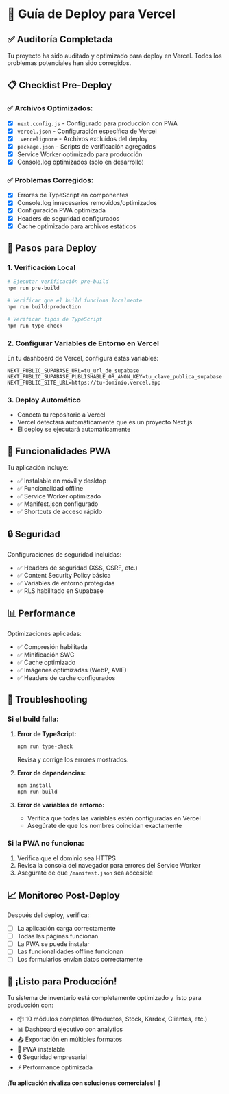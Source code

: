 # 🚀 Guía de Deploy para Vercel

## ✅ Auditoría Completada

Tu proyecto ha sido auditado y optimizado para deploy en Vercel. Todos los problemas potenciales han sido corregidos.

## 📋 Checklist Pre-Deploy

### ✅ Archivos Optimizados:
- [x] `next.config.js` - Configurado para producción con PWA
- [x] `vercel.json` - Configuración específica de Vercel
- [x] `.vercelignore` - Archivos excluidos del deploy
- [x] `package.json` - Scripts de verificación agregados
- [x] Service Worker optimizado para producción
- [x] Console.log optimizados (solo en desarrollo)

### ✅ Problemas Corregidos:
- [x] Errores de TypeScript en componentes
- [x] Console.log innecesarios removidos/optimizados
- [x] Configuración PWA optimizada
- [x] Headers de seguridad configurados
- [x] Cache optimizado para archivos estáticos

## 🔧 Pasos para Deploy

### 1. Verificación Local
```bash
# Ejecutar verificación pre-build
npm run pre-build

# Verificar que el build funciona localmente
npm run build:production

# Verificar tipos de TypeScript
npm run type-check
```

### 2. Configurar Variables de Entorno en Vercel

En tu dashboard de Vercel, configura estas variables:

```env
NEXT_PUBLIC_SUPABASE_URL=tu_url_de_supabase
NEXT_PUBLIC_SUPABASE_PUBLISHABLE_OR_ANON_KEY=tu_clave_publica_supabase
NEXT_PUBLIC_SITE_URL=https://tu-dominio.vercel.app
```

### 3. Deploy Automático
- Conecta tu repositorio a Vercel
- Vercel detectará automáticamente que es un proyecto Next.js
- El deploy se ejecutará automáticamente

## 📱 Funcionalidades PWA

Tu aplicación incluye:
- ✅ Instalable en móvil y desktop
- ✅ Funcionalidad offline
- ✅ Service Worker optimizado
- ✅ Manifest.json configurado
- ✅ Shortcuts de acceso rápido

## 🔒 Seguridad

Configuraciones de seguridad incluidas:
- ✅ Headers de seguridad (XSS, CSRF, etc.)
- ✅ Content Security Policy básica
- ✅ Variables de entorno protegidas
- ✅ RLS habilitado en Supabase

## 📊 Performance

Optimizaciones aplicadas:
- ✅ Compresión habilitada
- ✅ Minificación SWC
- ✅ Cache optimizado
- ✅ Imágenes optimizadas (WebP, AVIF)
- ✅ Headers de cache configurados

## 🐛 Troubleshooting

### Si el build falla:

1. **Error de TypeScript:**
   ```bash
   npm run type-check
   ```
   Revisa y corrige los errores mostrados.

2. **Error de dependencias:**
   ```bash
   npm install
   npm run build
   ```

3. **Error de variables de entorno:**
   - Verifica que todas las variables estén configuradas en Vercel
   - Asegúrate de que los nombres coincidan exactamente

### Si la PWA no funciona:

1. Verifica que el dominio sea HTTPS
2. Revisa la consola del navegador para errores del Service Worker
3. Asegúrate de que `/manifest.json` sea accesible

## 📈 Monitoreo Post-Deploy

Después del deploy, verifica:
- [ ] La aplicación carga correctamente
- [ ] Todas las páginas funcionan
- [ ] La PWA se puede instalar
- [ ] Las funcionalidades offline funcionan
- [ ] Los formularios envían datos correctamente

## 🎉 ¡Listo para Producción!

Tu sistema de inventario está completamente optimizado y listo para producción con:

- 📦 10 módulos completos (Productos, Stock, Kardex, Clientes, etc.)
- 📊 Dashboard ejecutivo con analytics
- 📤 Exportación en múltiples formatos
- 📱 PWA instalable
- 🔒 Seguridad empresarial
- ⚡ Performance optimizada

**¡Tu aplicación rivaliza con soluciones comerciales!** 🚀
